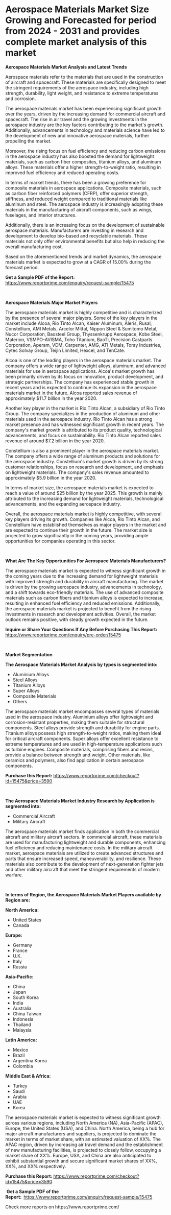 <p><h1>Aerospace Materials Market Size Growing and Forecasted for period from 2024 - 2031 and provides complete market analysis of this market</h1></p><p><strong>Aerospace Materials Market Analysis and Latest Trends</strong></p>
<p><p>Aerospace materials refer to the materials that are used in the construction of aircraft and spacecraft. These materials are specifically designed to meet the stringent requirements of the aerospace industry, including high strength, durability, light weight, and resistance to extreme temperatures and corrosion.</p><p>The aerospace materials market has been experiencing significant growth over the years, driven by the increasing demand for commercial aircraft and spacecraft. The rise in air travel and the growing investments in the aerospace industry are the key factors contributing to the market's growth. Additionally, advancements in technology and materials science have led to the development of new and innovative aerospace materials, further propelling the market.</p><p>Moreover, the rising focus on fuel efficiency and reducing carbon emissions in the aerospace industry has also boosted the demand for lightweight materials, such as carbon fiber composites, titanium alloys, and aluminum alloys. These materials offer a higher strength-to-weight ratio, resulting in improved fuel efficiency and reduced operating costs.</p><p>In terms of market trends, there has been a growing preference for composite materials in aerospace applications. Composite materials, such as carbon fiber reinforced polymers (CFRP), offer superior strength, stiffness, and reduced weight compared to traditional materials like aluminum and steel. The aerospace industry is increasingly adopting these materials in the manufacturing of aircraft components, such as wings, fuselages, and interior structures.</p><p>Additionally, there is an increasing focus on the development of sustainable aerospace materials. Manufacturers are investing in research and development to develop bio-based and recyclable materials. These materials not only offer environmental benefits but also help in reducing the overall manufacturing cost.</p><p>Based on the aforementioned trends and market dynamics, the aerospace materials market is expected to grow at a CAGR of 15.00% during the forecast period.</p></p>
<p><strong>Get a Sample PDF of the Report:&nbsp;</strong> <a href="https://www.reportprime.com/enquiry/request-sample/15475">https://www.reportprime.com/enquiry/request-sample/15475</a></p>
<p>&nbsp;</p>
<p><strong>Aerospace Materials Major Market Players</strong></p>
<p><p>The aerospace materials market is highly competitive and is characterized by the presence of several major players. Some of the key players in the market include Alcoa, Rio Tinto Alcan, Kaiser Aluminum, Aleris, Rusal, Constellium, AMI Metals, Arcelor Mittal, Nippon Steel & Sumitomo Metal, Nucor Corporation, Baosteel Group, Thyssenkrupp Aerospace, Kobe Steel, Materion, VSMPO-AVISMA, Toho Titanium, BaoTi, Precision Castparts Corporation, Aperam, VDM, Carpenter, AMG, ATI Metals, Toray Industries, Cytec Solvay Group, Teijin Limited, Hexcel, and TenCate.</p><p>Alcoa is one of the leading players in the aerospace materials market. The company offers a wide range of lightweight alloys, aluminum, and advanced materials for use in aerospace applications. Alcoa's market growth has been primarily driven by its focus on innovation, product development, and strategic partnerships. The company has experienced stable growth in recent years and is expected to continue its expansion in the aerospace materials market in the future. Alcoa reported sales revenue of approximately $11.7 billion in the year 2020.</p><p>Another key player in the market is Rio Tinto Alcan, a subsidiary of Rio Tinto Group. The company specializes in the production of aluminum and other materials used in the aerospace industry. Rio Tinto Alcan has a strong market presence and has witnessed significant growth in recent years. The company's market growth is attributed to its product quality, technological advancements, and focus on sustainability. Rio Tinto Alcan reported sales revenue of around $7.2 billion in the year 2020.</p><p>Constellium is also a prominent player in the aerospace materials market. The company offers a wide range of aluminum products and solutions for the aerospace industry. Constellium's market growth is driven by its strong customer relationships, focus on research and development, and emphasis on lightweight materials. The company's sales revenue amounted to approximately $5.9 billion in the year 2020.</p><p>In terms of market size, the aerospace materials market is expected to reach a value of around $25 billion by the year 2025. This growth is mainly attributed to the increasing demand for lightweight materials, technological advancements, and the expanding aerospace industry.</p><p>Overall, the aerospace materials market is highly competitive, with several key players driving its growth. Companies like Alcoa, Rio Tinto Alcan, and Constellium have established themselves as major players in the market and are expected to continue their growth in the future. The market size is projected to grow significantly in the coming years, providing ample opportunities for companies operating in this sector.</p></p>
<p>&nbsp;</p>
<p><strong>What Are The Key Opportunities For Aerospace Materials Manufacturers?</strong></p>
<p><p>The aerospace materials market is expected to witness significant growth in the coming years due to the increasing demand for lightweight materials with improved strength and durability in aircraft manufacturing. The market is driven by the growing aerospace industry, advancements in technology, and a shift towards eco-friendly materials. The use of advanced composite materials such as carbon fibers and titanium alloys is expected to increase, resulting in enhanced fuel efficiency and reduced emissions. Additionally, the aerospace materials market is projected to benefit from the rising investments in research and development activities. Overall, the market outlook remains positive, with steady growth expected in the future.</p></p>
<p><strong>Inquire or Share Your Questions If Any Before Purchasing This Report:</strong> <a href="https://www.reportprime.com/enquiry/pre-order/15475">https://www.reportprime.com/enquiry/pre-order/15475</a></p>
<p>&nbsp;</p>
<p><strong>Market Segmentation</strong></p>
<p><strong>The Aerospace Materials Market Analysis by types is segmented into:</strong></p>
<p><ul><li>Aluminium Alloys</li><li>Steel Alloys</li><li>Titanium Alloys</li><li>Super Alloys</li><li>Composite Materials</li><li>Others</li></ul></p>
<p><p>The aerospace materials market encompasses several types of materials used in the aerospace industry. Aluminium alloys offer lightweight and corrosion-resistant properties, making them suitable for structural components. Steel alloys provide strength and durability for engine parts. Titanium alloys possess high strength-to-weight ratios, making them ideal for critical aircraft components. Super alloys offer excellent resistance to extreme temperatures and are used in high-temperature applications such as turbine engines. Composite materials, comprising fibers and resins, provide a balance between strength and weight. Other materials, like ceramics and polymers, also find application in certain aerospace components.</p></p>
<p><strong>Purchase this Report:&nbsp;</strong><a href="https://www.reportprime.com/checkout?id=15475&price=3590">https://www.reportprime.com/checkout?id=15475&price=3590</a></p>
<p>&nbsp;</p>
<p><strong>The Aerospace Materials Market Industry Research by Application is segmented into:</strong></p>
<p><ul><li>Commercial Aircraft</li><li>Military Aircraft</li></ul></p>
<p><p>The aerospace materials market finds application in both the commercial aircraft and military aircraft sectors. In commercial aircraft, these materials are used for manufacturing lightweight and durable components, enhancing fuel efficiency and reducing maintenance costs. In the military aircraft market, aerospace materials are utilized to create advanced structures and parts that ensure increased speed, maneuverability, and resilience. These materials also contribute to the development of next-generation fighter jets and other military aircraft that meet the stringent requirements of modern warfare.</p></p>
<p>&nbsp;</p>
<p><strong>In terms of Region, the Aerospace Materials Market Players available by Region are:</strong></p>
<p>
    <p> <strong> North America: </strong>
        <ul>
            <li>United States</li>
            <li>Canada</li>
        </ul>
        </p> 
    <p> <strong> Europe: </strong>
        <ul>
            <li>Germany</li>
            <li>France</li>
            <li>U.K.</li>
            <li>Italy</li>
            <li>Russia</li>
        </ul>
        </p> 
    <p> <strong> Asia-Pacific: </strong>
        <ul>
            <li>China</li>
            <li>Japan</li>
            <li>South Korea</li>
            <li>India</li>
            <li>Australia</li>
            <li>China Taiwan</li>
            <li>Indonesia</li>
            <li>Thailand</li>
            <li>Malaysia</li>
        </ul>
        </p> 
    <p> <strong> Latin America: </strong>
        <ul>
            <li>Mexico</li>
            <li>Brazil</li>
            <li>Argentina Korea</li>
            <li>Colombia</li>
        </ul>
        </p> 
    <p> <strong> Middle East & Africa: </strong>
        <ul>
            <li>Turkey</li>
            <li>Saudi</li>
            <li>Arabia</li>
            <li>UAE</li>
            <li>Korea</li>
        </ul>
    </p>
    </p>
<p><p>The aerospace materials market is expected to witness significant growth across various regions, including North America (NA), Asia-Pacific (APAC), Europe, the United States (USA), and China. North America, being a hub for major aircraft manufacturers and suppliers, is projected to dominate the market in terms of market share, with an estimated valuation of XX%. The APAC region, driven by increasing air travel demand and the establishment of new manufacturing facilities, is projected to closely follow, occupying a market share of XX%. Europe, USA, and China are also anticipated to exhibit substantial growth and secure significant market shares of XX%, XX%, and XX% respectively.</p></p>
<p><strong>Purchase this Report: </strong><a href="https://www.reportprime.com/checkout?id=15475&price=3590">https://www.reportprime.com/checkout?id=15475&price=3590</a></p>
<p>&nbsp;<strong>Get a Sample PDF of the Report:&nbsp;&nbsp;</strong><a href="https://www.reportprime.com/enquiry/request-sample/15475">https://www.reportprime.com/enquiry/request-sample/15475</a></p>
<p><strong></strong></p>
<p>Check more reports on https://www.reportprime.com/</p>